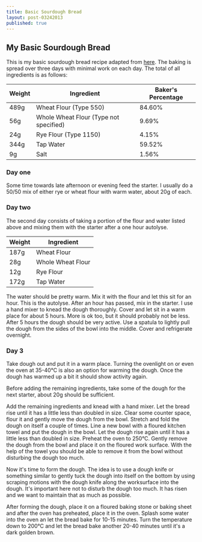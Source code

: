 ```yaml
---
title: Basic Sourdough Bread
layout: post-03242013
published: true
---
```

## My Basic Sourdough Bread

This is my basic sourdough bread recipe adapted from
[here](https://www.theperfectloaf.com/beginners-sourdough-bread/). The baking is
spread over three days with minimal work on each day. The total of all
ingredients is as follows:

|Weight|Ingredient|Baker's Percentage|
|------|----------|------------------|
|489g  |Wheat Flour (Type 550)|84.60%|
|56g|Whole Wheat Flour (Type not specified)|9.69%|
|24g|Rye Flour (Type 1150)|4.15%|
|344g|Tap Water|59.52%|
|9g|Salt|1.56%|

### Day one

Some time towards late afternoon or evening feed the starter. I usually do a
50/50 mix of either rye or wheat flour with warm water, about 20g of each.

### Day two

The second day consists of taking a portion of the flour and water listed above
and mixing them with the starter after a one hour autolyse.

|Weight|Ingredient|
|------|----------|
|187g  |Wheat Flour |
|28g|Whole Wheat Flour |
|12g|Rye Flour |
|172g|Tap Water|

The water should be pretty warm. Mix it with the flour and let this sit for an
hour. This is the autolyse. After an hour has passed, mix in the starter. I use
a hand mixer to knead the dough thoroughly. Cover and let sit in a warm place
for about 5 hours. More is ok too, but it should probably not be less. After 5
hours the dough should be very active. Use a spatula to lightly pull the dough
from the sides of the bowl into the middle. Cover and refrigerate overnight.

### Day 3

Take dough out and put it in a warm place. Turning the ovenlight on or even the
oven at 35-40°C is also an option for warming the dough. Once the dough has
warmed up a bit it should show activity again.

Before adding the remaining ingredients, take some of the dough for the next
starter, about 20g should be sufficient.

Add the remaining ingredients and knead with a hand mixer. Let the bread rise
until it has a little less than doubled in size. Clear some counter space, flour
it and gently move the dough from the bowl. Stretch and fold the dough on itself
a couple of times. Line a new bowl with a floured kitchen towel and put the
dough in the bowl. Let the dough rise again until it has a little less than
doubled in size. Preheat the oven to 250°C. Gently remove the dough from the
bowl and place it on the floured work surface. With the help of the towel you
should be able to remove it from the bowl without disturbing the dough too much.

Now it's time to form the dough. The idea is to use a dough knife or something
similar to gently tuck the dough into itself on the bottom by using scraping
motions with the dough knife along the worksurface into the dough. It's
important here not to disturb the dough too much. It has risen and we want to
maintain that as much as possible.

After forming the dough, place it on a floured baking stone or baking sheet and
after the oven has preheated, place it in the oven. Splash some water into the
oven an let the bread bake for 10-15 minutes. Turn the temperature down to 200°C
and let the bread bake another 20-40 minutes until it's a dark golden brown.
